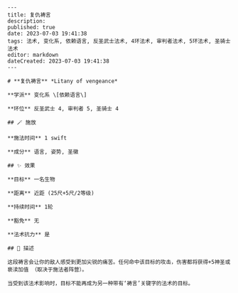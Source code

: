 
    ---
    title: 复仇祷言
    description: 
    published: true
    date: 2023-07-03 19:41:38
    tags: 法术, 变化系, 依赖语言, 反圣武士法术, 4环法术, 审判者法术, 5环法术, 圣骑士法术
    editor: markdown
    dateCreated: 2023-07-03 19:41:38
    ---

    # **复仇祷言** *Litany of vengeance*

    **学派** 变化系 \[依赖语言\] 

    **环位** 反圣武士 4, 审判者 5, 圣骑士 4

    ## 🪄 施放

    **施法时间** 1 swift

    **成分** 语言, 姿势, 圣徽

    ## ✨ 效果 

    **目标** 一名生物 

    **距离** 近距 (25尺+5尺/2等级)  

    **持续时间** 1轮 

    **豁免** 无

    **法术抗力** 是

    ## 📖 描述

    这段祷言会让你的敌人感受到更加尖锐的痛苦。任何命中该目标的攻击，伤害都将获得+5神圣或亵渎加值 （取决于施法者阵营）。

    当受到该法术影响时，目标不能再成为另一种带有‘祷言’关键字的法术的目标。
    